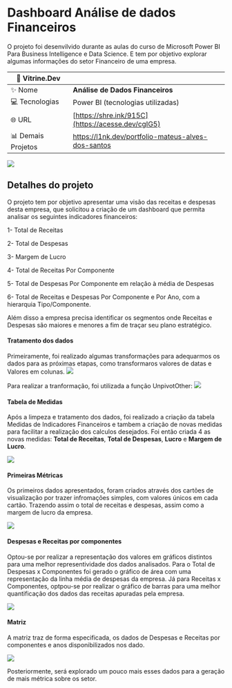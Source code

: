 # Dashboard Análise de dados Financeiros

O projeto foi desenvilvido durante as aulas do curso de Microsoft Power BI Para Business Intelligence e Data Science. E tem por objetivo explorar algumas informações do setor Financeiro de uma empresa.

| :rocket: Vitrine.Dev |    |
| -------------  | --- |
| :sparkles: Nome        | **Análise de Dados Financeiros**
| :computer: Tecnologias | Power BI (tecnologias utilizadas)
| :globe_with_meridians: URL         | [https://shre.ink/915C](https://acesse.dev/cgIG5)
| :bar_chart: Demais Projetos     | https://l1nk.dev/portfolio-mateus-alves-dos-santos


<!-- Inserir imagem com a #vitrinedev ao final do link -->
![](https://github.com/gitmattalves/Dashboard_analise_de_dados_financeiros/blob/main/dadosFinanceiros_IA.jpg#vitrinedev)

## Detalhes do projeto

O projeto tem por objetivo apresentar uma visão das receitas e despesas desta empresa, que solicitou a criação de um dashboard que permita analisar os seguintes indicadores financeiros:

1- Total de Receitas

2- Total de Despesas

3- Margem de Lucro

4- Total de Receitas Por Componente

5- Total de Despesas Por Componente em relação à média de Despesas

6- Total de Receitas e Despesas Por Componente e Por Ano, com a hierarquia
Tipo/Componente.

Além disso a empresa precisa identificar os segmentos onde Receitas e Despesas são
maiores e menores a fim de traçar seu plano estratégico.

#### Tratamento dos dados
Primeiramente, foi realizado algumas transformações para adequarmos os dados para as próximas etapas, como transformaros valores de datas e Valores em colunas. 
![](https://github.com/gitmattalves/Dashboard_analise_de_dados_financeiros/blob/main/tabelainicial.png#vitrinedev)

Para realizar a tranformação, foi utilizada  a função UnpivotOther:
![](https://github.com/gitmattalves/Dashboard_analise_de_dados_financeiros/blob/main/tabelaunpivot.png#vitrinedev)


#### Tabela de Medidas
Após a limpeza e tratamento dos dados, foi realizado a criação da tabela Medidas de Indicadores Financeiros e tambem a criação de novas medidas para facilitar a realização dos calculos desejados.
Foi então criada 4 as novas medidas: **Total de Receitas**, **Total de Despesas**, **Lucro** e **Margem de Lucro**.

![](https://github.com/gitmattalves/Dashboard_analise_de_dados_financeiros/blob/main/tabelademedidas.png#vitrinedev)

#### Primeiras Métricas
Os primeiros dados apresentados, foram criados através dos cartões de visualização por trazer infromações simples, com valores únicos em cada cartão.
Trazendo assim o total de receitas e despesas, assim como a margem de lucro da empresa.


![](https://github.com/gitmattalves/Dashboard_analise_de_dados_financeiros/blob/main/primeiras-metricas.png#vitrinedev)

#### Despesas e Receitas por componentes

Optou-se por realizar a representação dos valores em gráficos distintos para uma melhor representividade dos dados analisados.
Para o Total de Despesas x Componentes foi gerado o gráfico de área com uma representação da linha média de despesas da empresa.
Já para Receitas x Componentes, optpou-se por realizar o gráfico de barras para uma melhor quantificação dos dados das receitas apuradas pela empresa.

![](https://github.com/gitmattalves/Dashboard_analise_de_dados_financeiros/blob/main/metricas_secundarias.png#vitrinedev)

#### Matriz

A matriz traz de forma especificada, os dados de Despesas e Receitas por componentes e anos disponibilizados nos dado.


![](https://github.com/gitmattalves/Dashboard_analise_de_dados_financeiros/blob/main/matriz_financeira.png#vitrinedev)

Posteriormente, será explorado um pouco mais esses dados para a geração de mais métrica sobre os setor.
